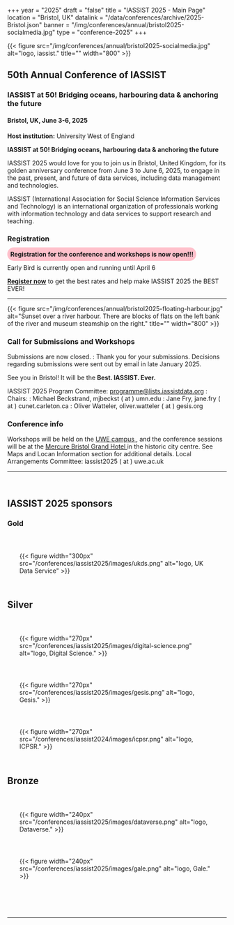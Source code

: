 +++
year = "2025"
draft = "false"
title = "IASSIST 2025 - Main Page"
location = "Bristol, UK"
datalink = "/data/conferences/archive/2025-Bristol.json"
banner = "/img/conferences/annual/bristol2025-socialmedia.jpg"
type = "conference-2025"
+++

{{< figure src="/img/conferences/annual/bristol2025-socialmedia.jpg" alt="logo, iassist." title="" width="800" >}}

## 50th Annual Conference of IASSIST

### IASSIST at 50! Bridging oceans, harbouring data & anchoring the future

#### Bristol, UK, June 3-6, 2025

**Host institution:** University West of England

**IASSIST at 50! Bridging oceans, harbouring data & anchoring the future**

IASSIST 2025 would love for you to join us in Bristol, United Kingdom, for its golden anniversary conference from June 3 to June 6, 2025, to engage in the past, present, and future of data services, including data management and technologies. 

IASSIST (International Association for Social Science Information Services and Technology) is an international organization of professionals working with information technology and data services to support research and teaching. 

### Registration

**<span style="background:pink;padding:.5em;border-radius:15px;">Registration for the conference and workshops is now open!!!</span>**

Early Bird is currently open and running until April 6

[**Register now**](registration/) to get the best rates and help make IASSIST 2025 the BEST EVER!

<hr />

{{< figure src="/img/conferences/annual/bristol2025-floating-harbour.jpg" alt="Sunset over a river harbour. There are blocks of flats on the left bank of the river and museum steamship on the right." title="" width="800" >}}



### Call for Submissions and Workshops

<!--
**[Submit](./call-for-proposals/)** your workshop, session, paper, or poster proposal now. The deadline is December 13, 2024.
-->

Submissions are now closed.
: Thank you for your submissions. Decisions regarding submissions were sent out by email in late January 2025.

See you in Bristol! It will be the **Best. IASSIST. Ever.**

IASSIST 2025 Program Committee: programme@lists.iassistdata.org
: Chairs:
: Michael Beckstrand, mjbeckst ( at ) umn.edu
: Jane Fry, jane.fry ( at ) cunet.carleton.ca
: Oliver Watteler, oliver.watteler ( at ) gesis.org

### Conference info

Workshops will be held on the [UWE campus <span class="fas fa-external-link-alt"></span>](https://www.uwe.ac.uk/), and the conference sessions will be at the [Mercure Bristol Grand Hotel <span class="fas fa-external-link-alt"></span>](https://all.accor.com/hotel/A0I2/index.en.shtml) in the historic city centre. See Maps and Locan Information section for additional details. Local Arrangements Committee: iassist2025 ( at ) uwe.ac.uk

<hr />
<br />

## IASSIST 2025 sponsors

### Gold 
<!-- logo 300 px -->

<div style="display:flex;flex-wrap:wrap;align-items:center;margin:2em 0em 2em 0em;">
  <div style="padding: 2em;">
    {{< figure width="300px" src="/conferences/iassist2025/images/ukds.png" alt="logo, UK Data Service" >}}
  </div> 
</div>


## Silver 
<!-- logo 270 px -->

<div style="display:flex;flex-wrap:wrap;align-items:center;margin:2em 0em 2em 0em;">
  <div style="padding: 2em;">
    {{< figure width="270px" src="/conferences/iassist2025/images/digital-science.png" alt="logo, Digital Science." >}}
  </div>
  <div style="padding: 2em;">
    {{< figure width="270px" src="/conferences/iassist2025/images/gesis.png" alt="logo, Gesis." >}}
  </div> 
  <div style="padding: 2em;">
    {{< figure width="270px" src="/conferences/iassist2024/images/icpsr.png" alt="logo, ICPSR." >}}
  </div>
</div>


## Bronze 
<!-- logo 240 px -->

<div style="display:flex;flex-wrap:wrap;align-items:center;margin:2em 0em 2em 0em;">
  <div style="padding: 2em;">
    {{< figure width="240px" src="/conferences/iassist2025/images/dataverse.png" alt="logo, Dataverse." >}}
  </div> 
  <div style="padding: 2em;">
    {{< figure width="240px" src="/conferences/iassist2025/images/gale.png" alt="logo, Gale." >}}
  </div>
</div>

<br style="clear:both;">

<hr />
<br />

<!--
**<span style="background:pink;padding:.5em;border-radius:15px;">Save the date!</span>**
-->
<!--
We look forward to meeting in England, UK next June for the first time since the 1975 IASSIST Organising Committee Meeting took place at the London School of Economics 50 years earlier in [1975](https://iassistdata.org/conferences/1974-1999-conferences). 
-->




<br />

